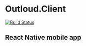 # Outloud.Client
[![Build Status](https://travis-ci.org/out-loud/Outloud.Client.svg?branch=master)](https://travis-ci.org/out-loud/Outloud.Client)
## React Native mobile app
